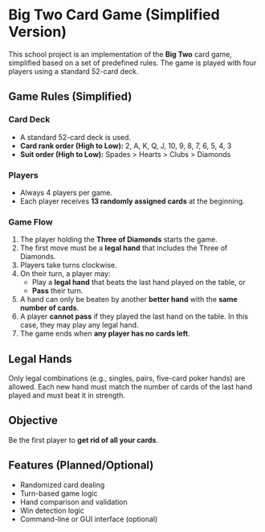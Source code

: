 # Big Two Card Game (Simplified Version)

This school project is an implementation of the **Big Two** card game, simplified based on a set of predefined rules. The game is played with four players using a standard 52-card deck.

## Game Rules (Simplified)

###  Card Deck
- A standard 52-card deck is used.
- **Card rank order (High to Low):** 2, A, K, Q, J, 10, 9, 8, 7, 6, 5, 4, 3
- **Suit order (High to Low):** Spades > Hearts > Clubs > Diamonds

### Players
- Always 4 players per game.
- Each player receives **13 randomly assigned cards** at the beginning.

### Game Flow
1. The player holding the **Three of Diamonds** starts the game.
2. The first move must be a **legal hand** that includes the Three of Diamonds.
3. Players take turns clockwise.
4. On their turn, a player may:
   - Play a **legal hand** that beats the last hand played on the table, or
   - **Pass** their turn.
5. A hand can only be beaten by another **better hand** with the **same number of cards**.
6. A player **cannot pass** if they played the last hand on the table. In this case, they may play any legal hand.
7. The game ends when **any player has no cards left**.

## Legal Hands
Only legal combinations (e.g., singles, pairs, five-card poker hands) are allowed. Each new hand must match the number of cards of the last hand played and must beat it in strength.

##  Objective
Be the first player to **get rid of all your cards**.

##  Features (Planned/Optional)
- Randomized card dealing
- Turn-based game logic
- Hand comparison and validation
- Win detection logic
- Command-line or GUI interface (optional)
